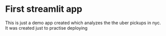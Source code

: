 # First streamlit app

This is just a demo app created which analyzes the the uber pickups in nyc. It was created just to practise deploying
